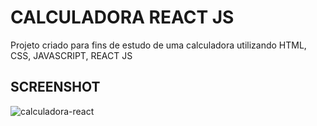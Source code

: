 # CALCULADORA REACT JS

Projeto criado para fins de estudo de uma calculadora utilizando HTML, CSS, JAVASCRIPT, REACT JS 

## SCREENSHOT

![calculadora-react](https://user-images.githubusercontent.com/29956737/142249454-4654265f-c830-4b9d-86d5-0be0dc71146a.PNG)

